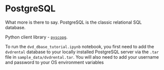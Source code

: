 # PostgreSQL

What more is there to say. PostgreSQL is the classic relational SQL database.

Python client library - [`pyscopg`](https://www.psycopg.org/docs/index.html).

To run the `dvd_dbase_tutorial.ipynb` notebook, you first need to add the `dvdrental` database to your locally installed PostgreSQL server via the `.tar` file in `sample_data/dvdrental.tar`. You will also need to add your username and password to your OS environment variables